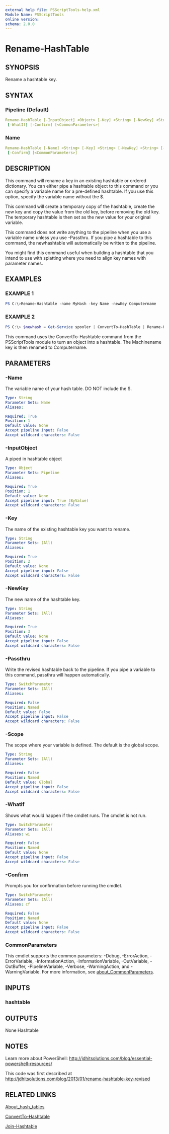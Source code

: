 ```yaml
---
external help file: PSScriptTools-help.xml
Module Name: PSScriptTools
online version:
schema: 2.0.0
---
```


# Rename-HashTable

## SYNOPSIS

Rename a hashtable key.

## SYNTAX

### Pipeline (Default)

```yaml
Rename-HashTable [-InputObject] <Object> [-Key] <String> [-NewKey] <String> [-Passthru] [-Scope <String>]
 [-WhatIf] [-Confirm] [<CommonParameters>]
```

### Name

```yaml
Rename-HashTable [-Name] <String> [-Key] <String> [-NewKey] <String> [-Passthru] [-Scope <String>] [-WhatIf]
 [-Confirm] [<CommonParameters>]
```

## DESCRIPTION

This command will rename a key in an existing hashtable or ordered dictionary.
You can either pipe a
hashtable object to this command or you can specify a variable name for a pre-defined hashtable.
If you use this option, specify the variable name without the $.

This command will create a temporary copy of the hashtable, create the new key and copy the value from the old key, before removing the old key.
The temporary hashtable is then set as the new value for your original variable.

This command does not write anything to the pipeline when you use a variable name unless you use -Passthru.
If you pipe a hashtable to this command, the newhashtable will automatically be written to the pipeline.

You might find this command useful when building a hashtable that you intend to use with splatting where you need to align key names with parameter names.

## EXAMPLES

### EXAMPLE 1

```powershell
PS C:\>Rename-Hashtable -name MyHash -key Name -newKey Computername
```

### EXAMPLE 2

```powershell
PS C:\> $newhash = Get-Service spooler | ConvertTo-HashTable | Rename-HashTable -Key Machinename -NewKey Computername
```

This command uses the ConvertTo-Hashtable command from the PSScriptTools module to turn an object into a hashtable.
The Machinename key is then renamed to Computername.

## PARAMETERS

### -Name

The variable name of your hash table.
DO NOT include the $.

```yaml
Type: String
Parameter Sets: Name
Aliases:

Required: True
Position: 1
Default value: None
Accept pipeline input: False
Accept wildcard characters: False
```

### -InputObject

A piped in hashtable object

```yaml
Type: Object
Parameter Sets: Pipeline
Aliases:

Required: True
Position: 1
Default value: None
Accept pipeline input: True (ByValue)
Accept wildcard characters: False
```

### -Key

The name of the existing hashtable key you want to rename.

```yaml
Type: String
Parameter Sets: (All)
Aliases:

Required: True
Position: 2
Default value: None
Accept pipeline input: False
Accept wildcard characters: False
```

### -NewKey

The new name of the hashtable key.

```yaml
Type: String
Parameter Sets: (All)
Aliases:

Required: True
Position: 3
Default value: None
Accept pipeline input: False
Accept wildcard characters: False
```

### -Passthru

Write the revised hashtable back to the pipeline. If you pipe a variable to this command, passthru will happen automatically.

```yaml
Type: SwitchParameter
Parameter Sets: (All)
Aliases:

Required: False
Position: Named
Default value: False
Accept pipeline input: False
Accept wildcard characters: False
```

### -Scope

The scope where your variable is defined.
The default is the global scope.

```yaml
Type: String
Parameter Sets: (All)
Aliases:

Required: False
Position: Named
Default value: Global
Accept pipeline input: False
Accept wildcard characters: False
```

### -WhatIf

Shows what would happen if the cmdlet runs.
The cmdlet is not run.

```yaml
Type: SwitchParameter
Parameter Sets: (All)
Aliases: wi

Required: False
Position: Named
Default value: None
Accept pipeline input: False
Accept wildcard characters: False
```

### -Confirm

Prompts you for confirmation before running the cmdlet.

```yaml
Type: SwitchParameter
Parameter Sets: (All)
Aliases: cf

Required: False
Position: Named
Default value: None
Accept pipeline input: False
Accept wildcard characters: False
```

### CommonParameters

This cmdlet supports the common parameters: -Debug, -ErrorAction, -ErrorVariable, -InformationAction, -InformationVariable, -OutVariable, -OutBuffer, -PipelineVariable, -Verbose, -WarningAction, and -WarningVariable. For more information, see [about_CommonParameters](http://go.microsoft.com/fwlink/?LinkID=113216).

## INPUTS

### hashtable

## OUTPUTS

None
Hashtable

## NOTES
Learn more about PowerShell:
http://jdhitsolutions.com/blog/essential-powershell-resources/

This code was first described at http://jdhitsolutions.com/blog/2013/01/rename-hashtable-key-revised

## RELATED LINKS

[About_hash_tables]()

[ConvertTo-Hashtable]()

[Join-Hashtable]()